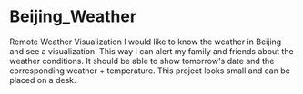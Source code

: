 # Beijing_Weather
Remote Weather Visualization I would like to know the weather in Beijing and see a visualization. This way I can alert my family and friends about the weather conditions. It should be able to show tomorrow's date and the corresponding weather + temperature. This project looks small and can be placed on a desk.
